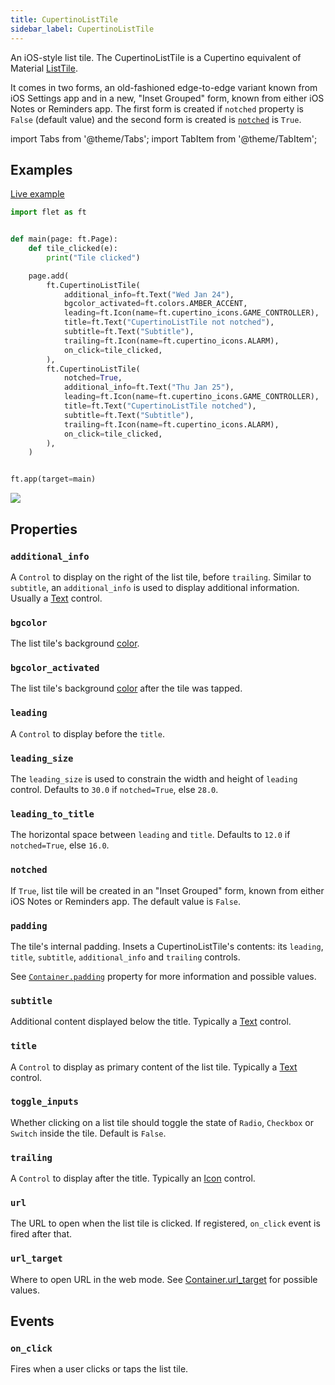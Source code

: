 ```yaml
---
title: CupertinoListTile
sidebar_label: CupertinoListTile
---
```


An iOS-style list tile. The CupertinoListTile is a Cupertino equivalent of Material [ListTile](/docs/controls/listtile).

It comes in two forms, an old-fashioned edge-to-edge variant known from iOS Settings app and in a new, "Inset Grouped" form, known from either iOS Notes or Reminders app. The first form is created if `notched` property is `False` (default value) and the second form is created is [`notched`](/docs/controls/cupertinolisttile#notched) is `True`.

import Tabs from '@theme/Tabs';
import TabItem from '@theme/TabItem';

## Examples

[Live example](https://flet-controls-gallery.fly.dev/layout/cupertinolisttile)

<Tabs groupId="language">
  <TabItem value="python" label="Python" default>

```python
import flet as ft


def main(page: ft.Page):
    def tile_clicked(e):
        print("Tile clicked")

    page.add(
        ft.CupertinoListTile(
            additional_info=ft.Text("Wed Jan 24"),
            bgcolor_activated=ft.colors.AMBER_ACCENT,
            leading=ft.Icon(name=ft.cupertino_icons.GAME_CONTROLLER),
            title=ft.Text("CupertinoListTile not notched"),
            subtitle=ft.Text("Subtitle"),
            trailing=ft.Icon(name=ft.cupertino_icons.ALARM),
            on_click=tile_clicked,
        ),
        ft.CupertinoListTile(
            notched=True,
            additional_info=ft.Text("Thu Jan 25"),
            leading=ft.Icon(name=ft.cupertino_icons.GAME_CONTROLLER),
            title=ft.Text("CupertinoListTile notched"),
            subtitle=ft.Text("Subtitle"),
            trailing=ft.Icon(name=ft.cupertino_icons.ALARM),
            on_click=tile_clicked,
        ),
    )


ft.app(target=main)
```
  </TabItem>
</Tabs>

<img src="/img/docs/controls/cupertinolisttile/cupertinolisttile-example.png" className="screenshot-70"/>

## Properties

### `additional_info`

A `Control` to display on the right of the list tile, before `trailing`. Similar to `subtitle`, an `additional_info` is used to display additional information. Usually a [Text](/docs/controls/text) control.

### `bgcolor`

The list tile's background [color](/docs/reference/colors).

### `bgcolor_activated`

The list tile's background [color](/docs/reference/colors) after the tile was tapped.

### `leading`

A `Control` to display before the `title`.

### `leading_size`

The `leading_size` is used to constrain the width and height of `leading` control. Defaults to `30.0` if `notched=True`,
else `28.0`.

### `leading_to_title`

The horizontal space between `leading` and `title`. Defaults to `12.0` if `notched=True`, else `16.0`.

### `notched`

If `True`, list tile will be created in an "Inset Grouped" form, known from either iOS Notes or Reminders app. The default value is `False`.

### `padding`

The tile's internal padding. Insets a CupertinoListTile's contents: its `leading`, `title`, `subtitle`, `additional_info` and `trailing` controls.

See [`Container.padding`](/docs/controls/container#padding) property for more information and possible values.

### `subtitle`

Additional content displayed below the title. Typically a [Text](/docs/controls/text) control.

### `title`

A `Control` to display as primary content of the list tile. Typically a [Text](/docs/controls/text) control.

### `toggle_inputs`

Whether clicking on a list tile should toggle the state of `Radio`, `Checkbox` or `Switch` inside the tile. Default is `False`.

### `trailing`

A `Control` to display after the title. Typically an [Icon](/docs/controls/icon) control.

### `url`

The URL to open when the list tile is clicked. If registered, `on_click` event is fired after that.

### `url_target`

Where to open URL in the web mode. See [Container.url_target](/docs/controls/container#url_target) for possible values.

## Events

### `on_click`

Fires when a user clicks or taps the list tile.